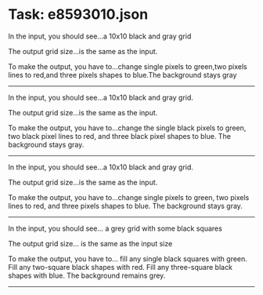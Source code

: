 # Task: e8593010.json

In the input, you should see...a 10x10 black and gray grid

The output grid size...is the same as the input.

To make the output, you have to...change single pixels to green,two pixels lines to red,and three pixels shapes to blue.The background stays gray

---

In the input, you should see...a 10x10 black and gray grid.

The output grid size...is the same as the input.

To make the output, you have to...change the single black pixels to green, two black pixel lines to red, and three black pixel shapes to blue. The background stays gray.

---

In the input, you should see...a 10x10 black and gray grid.

The output grid size...is the same as the input.

To make the output, you have to...change single pixels to green, two pixels lines to red, and three pixels shapes to blue. The background stays gray.

---

In the input, you should see... a grey grid with some black squares

The output grid size... is the same as the input size

To make the output, you have to... fill any single black squares with green. Fill any two-square black shapes with red. Fill any three-square black shapes with blue. The background remains grey.

---

